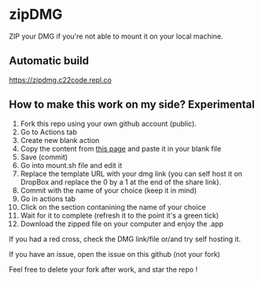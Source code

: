 # zipDMG
ZIP your DMG if you're not able to mount it on your local machine.

## Automatic build
https://zipdmg.c22code.repl.co

## How to make this work on my side? Experimental
1. Fork this repo using your own github account (public).
2. Go to Actions tab
3. Create new blank action
4. Copy the content from [this page](https://raw.githubusercontent.com/c22dev/zipDMG/main/.github/workflows/blank.yml) and paste it in your blank file
5. Save (commit)
6. Go into mount.sh file and edit it
7. Replace the template URL with your dmg link (you can self host it on DropBox and replace the 0 by a 1 at the end of the share link).
8. Commit with the name of your choice (keep it in mind)
9. Go in actions tab
10. Click on the section contanining the name of your choice
11. Wait for it to complete (refresh it to the point it's a green tick)
12. Download the zipped file on your computer and enjoy the .app

If you had a red cross, check the DMG link/file or/and try self hosting it.

If you have an issue, open the issue on this github (not your fork)

Feel free to delete your fork after work, and star the repo !
